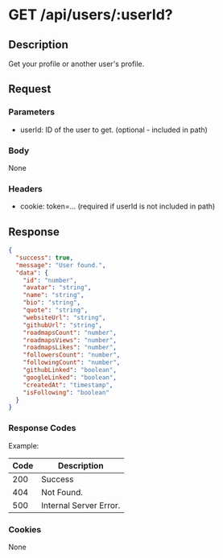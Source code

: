 # GET /api/users/:userId?

## Description

Get your profile or another user's profile.

## Request

### Parameters

- userId: ID of the user to get. (optional - included in path)

### Body

None

### Headers

- cookie: token=... (required if userId is not included in path)

## Response

```json
{
  "success": true,
  "message": "User found.",
  "data": {
    "id": "number",
    "avatar": "string",
    "name": "string",
    "bio": "string",
    "quote": "string",
    "websiteUrl": "string",
    "githubUrl": "string",
    "roadmapsCount": "number",
    "roadmapsViews": "number",
    "roadmapsLikes": "number",
    "followersCount": "number",
    "followingCount": "number",
    "githubLinked": "boolean",
    "googleLinked": "boolean",
    "createdAt": "timestamp",
    "isFollowing": "boolean"
  }
}
```

### Response Codes

Example:

| Code | Description            |
|------|------------------------|
| 200  | Success                |
| 404  | Not Found.             |
| 500  | Internal Server Error. |

### Cookies

None
